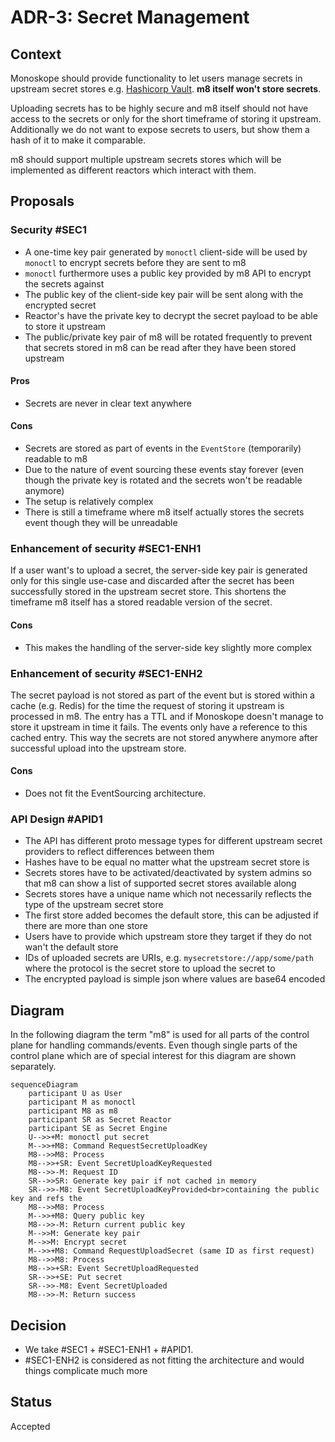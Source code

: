 # ADR-3: Secret Management

## Context

Monoskope should provide functionality to let users manage secrets in upstream secret stores e.g. [Hashicorp Vault](https://www.vaultproject.io/).
**m8 itself won't store secrets**.

Uploading secrets has to be highly secure and m8 itself should not have access to the secrets or only for the short timeframe of storing it upstream.
Additionally we do not want to expose secrets to users, but show them a hash of it to make it comparable.

m8 should support multiple upstream secrets stores which will be implemented as different reactors which interact with them.

## Proposals

### Security #SEC1

* A one-time key pair generated by `monoctl` client-side will be used by `monoctl` to encrypt secrets before they are sent to m8
* `monoctl` furthermore uses a public key provided by m8 API to encrypt the secrets against
* The public key of the client-side key pair will be sent along with the encrypted secret
* Reactor's have the private key to decrypt the secret payload to be able to store it upstream
* The public/private key pair of m8 will be rotated frequently to prevent that secrets stored in m8 can be read after they have been stored upstream

#### Pros

* Secrets are never in clear text anywhere

#### Cons

* Secrets are stored as part of events in the `EventStore` (temporarily) readable to m8
* Due to the nature of event sourcing these events stay forever (even though the private key is rotated and the secrets won't be readable anymore)
* The setup is relatively complex
* There is still a timeframe where m8 itself actually stores the secrets event though they will be unreadable

### Enhancement of security #SEC1-ENH1

If a user want's to upload a secret, the server-side key pair is generated only for this single use-case and discarded after the secret has been successfully stored in the upstream secret store.
This shortens the timeframe m8 itself has a stored readable version of the secret.

#### Cons

* This makes the handling of the server-side key slightly more complex

### Enhancement of security #SEC1-ENH2

The secret payload is not stored as part of the event but is stored within a cache (e.g. Redis) for the time the request of storing it upstream is processed in m8.
The entry has a TTL and if Monoskope doesn't manage to store it upstream in time it fails.
The events only have a reference to this cached entry.
This way the secrets are not stored anywhere anymore after successful upload into the upstream store.

#### Cons

* Does not fit the EventSourcing architecture.

### API Design #APID1

* The API has different proto message types for different upstream secret providers to reflect differences between them
* Hashes have to be equal no matter what the upstream secret store is
* Secrets stores have to be activated/deactivated by system admins so that m8 can show a list of supported secret stores available along
* Secrets stores have a unique name which not necessarily reflects the type of the upstream secret store
* The first store added becomes the default store, this can be adjusted if there are more than one store
* Users have to provide which upstream store they target if they do not wan't the default store
* IDs of uploaded secrets are URIs, e.g. `mysecretstore://app/some/path` where the protocol is the secret store to upload the secret to
* The encrypted payload is simple json where values are base64 encoded

## Diagram

In the following diagram the term "m8" is used for all parts of the control plane for handling commands/events.
Even though single parts of the control plane which are of special interest for this diagram are shown separately.

```mermaid
sequenceDiagram
    participant U as User
    participant M as monoctl
    participant M8 as m8
    participant SR as Secret Reactor
    participant SE as Secret Engine
    U-->>+M: monoctl put secret
    M-->>+M8: Command RequestSecretUploadKey
    M8-->>M8: Process
    M8-->>+SR: Event SecretUploadKeyRequested
    M8-->>-M: Request ID
    SR-->>SR: Generate key pair if not cached in memory
    SR-->>-M8: Event SecretUploadKeyProvided<br>containing the public key and refs the 
    M8-->>M8: Process
    M-->>+M8: Query public key
    M8-->>-M: Return current public key
    M-->>M: Generate key pair
    M-->>M: Encrypt secret
    M-->>+M8: Command RequestUploadSecret (same ID as first request)
    M8-->>M8: Process
    M8-->>+SR: Event SecretUploadRequested
    SR-->>+SE: Put secret
    SR-->>-M8: Event SecretUploaded
    M8-->>-M: Return success
```

## Decision

* We take #SEC1 + #SEC1-ENH1 + #APID1.
* #SEC1-ENH2 is considered as not fitting the architecture and would things complicate much more
  
## Status

Accepted

